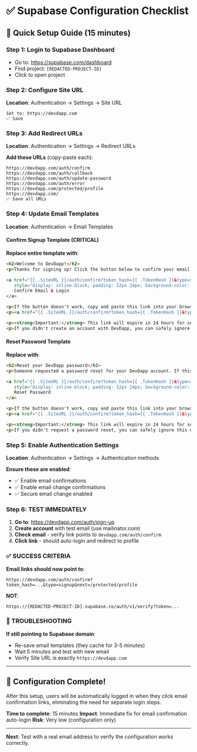 # ✅ Supabase Configuration Checklist

## 🚀 Quick Setup Guide (15 minutes)

### Step 1: Login to Supabase Dashboard
- Go to: https://supabase.com/dashboard
- Find project: `[REDACTED-PROJECT-ID]`
- Click to open project

### Step 2: Configure Site URL
**Location**: Authentication → Settings → Site URL
```
Set to: https://devdapp.com
✅ Save
```

### Step 3: Add Redirect URLs
**Location**: Authentication → Settings → Redirect URLs

**Add these URLs** (copy-paste each):
```
https://devdapp.com/auth/confirm
https://devdapp.com/auth/callback
https://devdapp.com/auth/update-password
https://devdapp.com/auth/error
https://devdapp.com/protected/profile
https://devdapp.com/
✅ Save all URLs
```

### Step 4: Update Email Templates
**Location**: Authentication → Email Templates

#### Confirm Signup Template (CRITICAL)
**Replace entire template with**:
```html
<h2>Welcome to DevDapp!</h2>
<p>Thanks for signing up! Click the button below to confirm your email address and start using your account:</p>

<a href="{{ .SiteURL }}/auth/confirm?token_hash={{ .TokenHash }}&type=signup&next=/protected/profile"
   style="display: inline-block; padding: 12px 24px; background-color: #0070f3; color: white; text-decoration: none; border-radius: 6px; margin: 20px 0; font-family: sans-serif;">
   Confirm Email & Login
</a>

<p>If the button doesn't work, copy and paste this link into your browser:</p>
<p><a href="{{ .SiteURL }}/auth/confirm?token_hash={{ .TokenHash }}&type=signup&next=/protected/profile">{{ .SiteURL }}/auth/confirm?token_hash={{ .TokenHash }}&type=signup&next=/protected/profile</a></p>

<p><strong>Important:</strong> This link will expire in 24 hours for security reasons.</p>
<p>If you didn't create an account with DevDapp, you can safely ignore this email.</p>
```

#### Reset Password Template
**Replace with**:
```html
<h2>Reset your DevDapp password</h2>
<p>Someone requested a password reset for your DevDapp account. If this was you, click the button below to reset your password:</p>

<a href="{{ .SiteURL }}/auth/confirm?token_hash={{ .TokenHash }}&type=recovery&next=/auth/update-password"
   style="display: inline-block; padding: 12px 24px; background-color: #dc2626; color: white; text-decoration: none; border-radius: 6px; margin: 20px 0; font-family: sans-serif;">
   Reset Password
</a>

<p>If the button doesn't work, copy and paste this link into your browser:</p>
<p><a href="{{ .SiteURL }}/auth/confirm?token_hash={{ .TokenHash }}&type=recovery&next=/auth/update-password">{{ .SiteURL }}/auth/confirm?token_hash={{ .TokenHash }}&type=recovery&next=/auth/update-password</a></p>

<p><strong>Important:</strong> This link will expire in 24 hours for security reasons.</p>
<p>If you didn't request a password reset, you can safely ignore this email. Your password will not be changed.</p>
```

### Step 5: Enable Authentication Settings
**Location**: Authentication → Settings → Authentication methods

**Ensure these are enabled**:
- ✅ Enable email confirmations
- ✅ Enable email change confirmations
- ✅ Secure email change enabled

### Step 6: TEST IMMEDIATELY

1. **Go to**: https://devdapp.com/auth/sign-up
2. **Create account** with test email (use mailinator.com)
3. **Check email** - verify link points to `devdapp.com/auth/confirm`
4. **Click link** - should auto-login and redirect to profile

### ✅ SUCCESS CRITERIA

**Email links should now point to**:
```
https://devdapp.com/auth/confirm?token_hash=...&type=signup&next=/protected/profile
```

**NOT**:
```
https://[REDACTED-PROJECT-ID].supabase.co/auth/v1/verify?token=...
```

### 🔧 TROUBLESHOOTING

**If still pointing to Supabase domain**:
- Re-save email templates (they cache for 3-5 minutes)
- Wait 5 minutes and test with new email
- Verify Site URL is exactly `https://devdapp.com`

---

## 🎯 Configuration Complete!

After this setup, users will be automatically logged in when they click email confirmation links, eliminating the need for separate login steps.

**Time to complete**: 15 minutes
**Impact**: Immediate fix for email confirmation auto-login
**Risk**: Very low (configuration only)

---

**Next**: Test with a real email address to verify the configuration works correctly.
